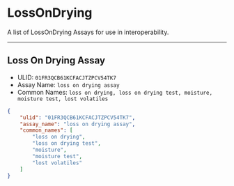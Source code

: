 # LossOnDrying
A list of LossOnDrying Assays for use in interoperability.

----------------------------------------

## Loss On Drying Assay

* ULID: `01FR3QCB61KCFACJTZPCV54TK7`
* Assay Name: `loss on drying assay`
* Common Names: `loss on drying, loss on drying test, moisture, moisture test, lost volatiles`
```json
{
    "ulid": "01FR3QCB61KCFACJTZPCV54TK7",
    "assay_name": "loss on drying assay",
    "common_names": [
        "loss on drying",
        "loss on drying test",
        "moisture",
        "moisture test",
        "lost volatiles"
    ]
}
```

